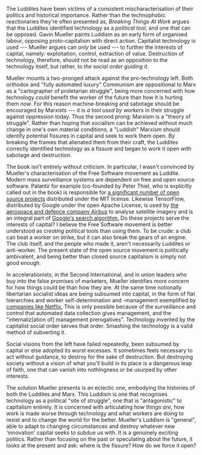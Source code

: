 The Luddites have been victims of a consistent mischaracterisation of their
politics and historical importance. Rather than the technophobic reactionaries
they're often presented as, *Breaking Things At Work* argues that the Luddites
identified technology as a *political tool*, and one that can be opposed. Gavin
Mueller paints Luddism as an early form of organised labour, opposing
proto-capitalism with direct action.  Capitalist technology is used --- Mueller
argues can *only* be used --- to further the interests of capital, namely:
exploitation, control, extraction of value. Destruction of technology,
therefore, should not be read as an opposition to the technology itself, but
rather, to *the social order guiding it*.

Mueller mounts a two-pronged attack against the pro-technology left.  Both
orthodox and "fully automated luxury" Communism are oppositional to Marx as a
"cartographer of proletarian struggle", being more concerned with how
technology *could* benefit the worker of the future than how it is hurting them
*now*. For this reason machine-breaking and sabotage should be encouraged by
Marxists --- it is *a tool used by workers* in their struggle against
oppression today. Thus the second prong: Marxism is a "theory of struggle".
Rather than hoping that socialism can be achieved without much change in one's
own material conditions, a "Luddish" Marxism should identify potential fissures
in capital and seek to work them open. By breaking the frames that alienated
them from their craft, the Luddites correctly identified technology as a
fissure and began to work it open with sabotage and destruction.

The book isn't entirely without criticism. In particular, I wasn't convinced by
Mueller's characterisation of the Free Software movement as Luddite. Modern
mass surveillance systems are dependent on free and open source software.
Palantir for example (co-founded by Peter Thiel, who is explicitly called out
in the book) is responsible for [a significant number of open source
projects](https://palantir.github.io/) distributed under the MIT license.
Likewise TensorFlow, distributed by Google under the open Apache License, is
used by [the aerospace and defence company
Airbus](https://www.tensorflow.org/about/case-studies) to analyse satellite
imagery and is an integral part of [Google's search
algorithm.](https://en.wikipedia.org/wiki/RankBrain) Do these projects serve
the interests of capital? I believe the Free Software movement is better
understood as *creating* political tools than using them. To be crude: a club
can beat a worker on strike, but it can also break the gears of an engine. The
club itself, and the people who made it, aren't necessarily Luddites or
anti-worker. The present state of the open source movement is politically
ambivalent, and being better than closed source capitalism is simply not good
enough.

In accelerationists, in the Second International, and in union leaders who buy
into the false promises of marketers, Mueller identifies more concern for how
things could be than how they are. At the same time notionally libertarian
socialist ideas are being subsumed into capital, in the form of flat
hierarchies and worker self-determination and -management exemplified by
[companies like
Netflix.](https://www.slideshare.net/nolensan/netflixorganizationalculture-131001173045phpapp02?ref=https://hbr.org/2014/01/how-netflix-reinvented-hr)
This is only possible because of the surveillance and control that automated
data collection gives management, and the "internaliz\[ation of\] management
prerogatives". Technology invented by the capitalist social order serves that
order. Smashing the technology is a valid method of subverting it.

Social visions from the left have failed repeatedly, been subsumed by capital
or else adopted its worst excesses. It sometimes feels necessary to act without
guidance, to destroy for the sake of destruction. But destroying society
without a vision of what you'll build in its place is a dangerous leap of
faith, one that can vanish into nothingness or be usurped by other interests.

The solution Mueller presents is an eclectic one, embodying the histories of
both the Luddites and Marx. This Luddism is one that recognises technology as a
political "site of struggle", one that is "antagonistic" to capitalism
entirely. It is concerned with articulating *how things are*, how work is made
worse through technology and what workers are doing to resist and to change the
world for the better.  Mueller's Luddism is "general", able to adapt to
changing circumstances and destroy whatever new 'innovation' capital seeks to
subdue us with.  It is a genuinely exciting politics. Rather than focusing on
the past or speculating about the future, it looks at the present and ask:
where is the fissure? How do we force it open?
